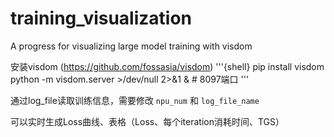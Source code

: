 # training_visualization
A progress for visualizing large model training with visdom

安装visdom (https://github.com/fossasia/visdom)
'''{shell}
pip install visdom
python -m visdom.server >/dev/null 2>&1 &     # 8097端口
'''

通过log_file读取训练信息，需要修改 `npu_num` 和 `log_file_name`

可以实时生成Loss曲线、表格（Loss、每个iteration消耗时间、TGS）
